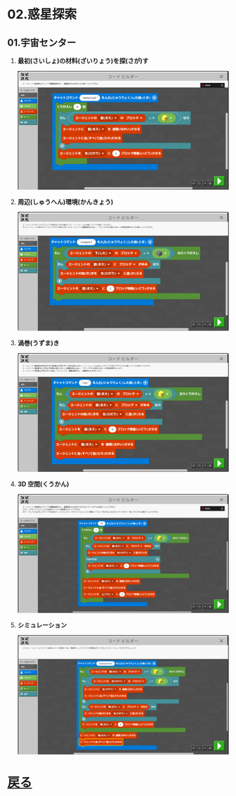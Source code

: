 # 02.惑星探索

## 01.宇宙センター

1. **最初(さいしょ)の材料(ざいりょう)を探(さが)す**

	![01_最初の材料を探す](01_最初の材料を探す.png "01_最初の材料を探す")

1. **周辺(しゅうへん)環境(かんきょう)**

	![02_周辺環境](02_周辺環境.png "02_周辺環境")

1. **渦巻(うずま)き**

	![03_渦巻き](03_渦巻き.png "03_渦巻き")

1. **3D 空間(くうかん)**

	![04_3D空間](04_3D空間.png "04_3D空間")

1. **シミュレーション**

	![05_シミュレーション](05_シミュレーション.png "05_シミュレーション")

# [戻る](../block02.html)